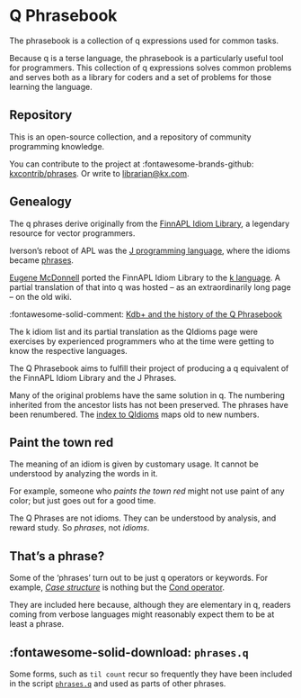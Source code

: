 # Q Phrasebook



The phrasebook is a collection of q expressions used for common tasks. 

Because q is a terse language, the phrasebook is a particularly useful tool for programmers. This collection of q expressions solves common problems and serves both as a library for coders and a set of problems for those learning the language. 


## Repository

This is an open-source collection, and a repository of community programming knowledge. 

You can contribute to the project at
:fontawesome-brands-github:
[kxcontrib/phrases](https://github.com/kxcontrib/phrases/).
Or write to librarian@kx.com.


## Genealogy

The q phrases derive originally from the [FinnAPL Idiom Library](https://aplwiki.com/FinnAplIdiomLibrary), a legendary resource for vector programmers. 

Iverson’s reboot of APL was the [J programming language](https://jsoftware.com/), where the idioms became [phrases](https://code.jsoftware.com/wiki/Phrases).

[Eugene McDonnell](https://en.wikipedia.org/wiki/Eugene_McDonnell) 
ported the FinnAPL Idiom Library to the [k language](https://code.kx.com/q/basics/exposed-infrastructure/#the-k-programming-language). A partial translation of that into q was hosted – as an extraordinarily long page – on the old wiki.

:fontawesome-solid-comment:
[Kdb+ and the history of the Q Phrasebook](https://kx.com/blog/kdb-and-the-history-of-the-q-phrasebook/)

The k idiom list and its partial translation as the QIdioms page were exercises by experienced programmers who at the time were getting to know the respective languages. 

The Q Phrasebook aims to fulfill their project of producing a q equivalent of the FinnAPL Idiom Library and the J Phrases. 

Many of the original problems have the same solution in q. 
The numbering inherited from the ancestor lists has not been preserved. 
The phrases have been renumbered. 
The [index to QIdioms](index2.md) maps old to new numbers. 


## Paint the town red

The meaning of an idiom is given by customary usage. It cannot be understood by analyzing the words in it. 

For example, someone who _paints the town red_ might not use paint of any color; but just goes out for a good time.  

The Q Phrases are not idioms. They can be understood by analysis, and reward study. So _phrases_, not _idioms_.


## That’s a phrase?

Some of the ‘phrases’ turn out to be just q operators or keywords. 
For example, [_Case structure_](exec.md#case-structure) is nothing but the [Cond operator](https://code.kx.com/q/ref/cond/ "Reference"). 

They are included here because, although they are elementary in q, readers coming from verbose languages might reasonably expect them to be at least a phrase. 


## :fontawesome-solid-download: `phrases.q`

Some forms, such as `til count` recur so frequently they have been included in the script [`phrases.q`](phrases.md) and used as parts of other phrases. 
